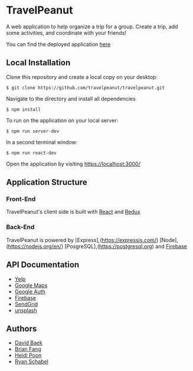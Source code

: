 # TravelPeanut
A web application to help organize a trip for a group. Create a trip, add some activities, and coordinate with your friends!

You can find the deployed application [here](http://ec2-52-91-87-32.compute-1.amazonaws.com/)

## Local Installation

Clone this repository and create a local copy on your desktop:

````
$ git clone https://github.com/travelpeanut/travelpeanut.git
````
Navigate to the directory and install all dependencies
````
$ npm install
````
To run on the application on your local server:
````
$ npm run server-dev
````
In a second terminal window:
````
$ npm run react-dev
````
Open the application by visiting [https://localhost:3000/](https://localhost:3000/)

## Application Structure

### Front-End
TravelPeanut's client side is built with [React](https://reactjs.org/) and [Redux](https://redux.js.org/)

### Back-End
TravelPeanut is powered by [Express],(https://expressjs.com/) [Node],(https://nodejs.org/en/) [PosgreSQL],(https://postgresql.org) and [Firebase](https://firebase.google.com/)


## API Documentation

- [Yelp](https://www.yelp.com/developers/documentation/v3/business)
- [Google Maps](https://cloud.google.com/maps-platform/)
- [Google Auth](https://developers.google.com/identity/protocols/OAuth2)
- [Firebase](https://firebase.google.com/)
- [SendGrid](https://sendgrid.com/docs/API_Reference/api_v3.html)
- [unsplash](https://unsplash.com/developers)

## Authors
* [David Baek](https://github.com/davidbaek92)
* [Brian Fang](https://github.com/bfang212)
* [Heidi Poon](https://github.com/heidixpoon)
* [Ryan Schabel](https://github.com/schabel12)

